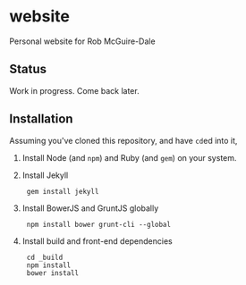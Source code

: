 website
=======

Personal website for Rob McGuire-Dale


Status
------

Work in progress. Come back later.


Installation
------------

Assuming you've cloned this repository, and have `cd`ed into it,

1. Install Node (and `npm`) and Ruby (and `gem`) on your system.

1. Install Jekyll

        gem install jekyll
    

1. Install BowerJS and GruntJS globally

        npm install bower grunt-cli --global
    

1. Install build and front-end dependencies

        cd _build
        npm install
        bower install
